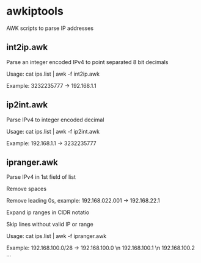 # awkiptools

AWK scripts to parse IP addresses

## int2ip.awk

Parse an integer encoded IPv4 to point separated 8 bit decimals

Usage: cat ips.list | awk -f int2ip.awk

Example: 3232235777 -> 192.168.1.1

## ip2int.awk

Parse IPv4 to integer encoded decimal

Usage: cat ips.list | awk -f ip2int.awk

Example: 192.168.1.1 -> 3232235777

## ipranger.awk

Parse IPv4 in 1st field of list

Remove spaces

Remove leading 0s, example: 192.168.022.001 -> 192.168.22.1

Expand ip ranges in CIDR notatio

Skip lines without valid IP or range

Usage: cat ips.list | awk -f ipranger.awk

Example: 192.168.100.0/28 -> 192.168.100.0 \n 192.168.100.1 \n 192.168.100.2 ...
